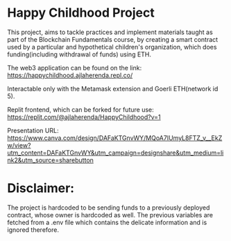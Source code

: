 # Happy Childhood Project
This project, aims to tackle practices and implement materials taught as part of the Blockchain Fundamentals course, by creating a smart contract used by a particular and hypothetical children's organization, which does funding(including withdrawal of funds) using ETH.

The web3 application can be found on the link: https://happychildhood.ajlaherenda.repl.co/

Interactable only with the Metamask extension and Goerli ETH(network id 5).

Replit frontend, which can be forked for future use: https://replit.com/@ajlaherenda/HappyChildhood?v=1

Presentation URL: https://www.canva.com/design/DAFaKTGnvWY/MQoA7IUmyL8FTZ_v__EkZw/view?utm_content=DAFaKTGnvWY&utm_campaign=designshare&utm_medium=link2&utm_source=sharebutton

# Disclaimer:
The project is hardcoded to be sending funds to a previously deployed contract, whose owner is hardcoded as well.
The previous variables are fetched from a .env file which contains the delicate information and is ignored therefore.


